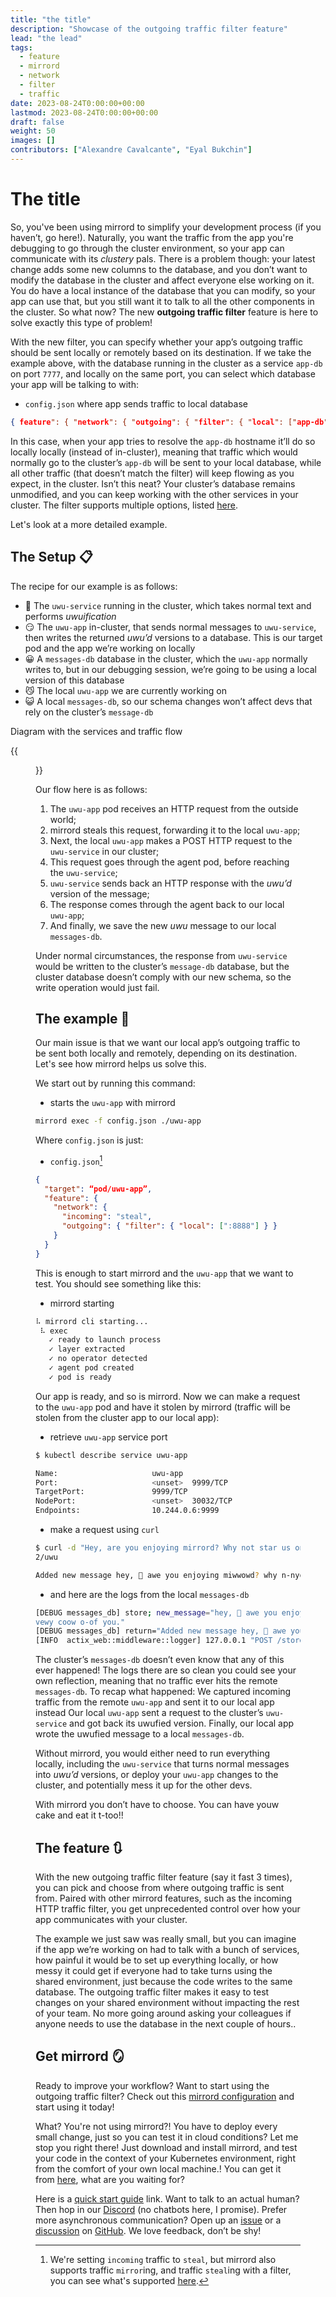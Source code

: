 ```yaml
---
title: "the title"
description: "Showcase of the outgoing traffic filter feature"
lead: "the lead"
tags:
  - feature
  - mirrord
  - network
  - filter
  - traffic
date: 2023-08-24T0:00:00+00:00
lastmod: 2023-08-24T0:00:00+00:00
draft: false
weight: 50
images: []
contributors: ["Alexandre Cavalcante", "Eyal Bukchin"]
---
```


# The title

So, you've been using mirrord to simplify your development process (if you haven’t, go here!). Naturally, you want the traffic from the app you're debugging to go through the cluster environment, so your app can communicate with its _clustery_ pals. There is a problem though: your latest change adds some new columns to the database, and you don’t want to modify the database in the cluster and affect everyone else working on it. You do have a local instance of the database that you can modify, so your app can use that, but you still want it to talk to all the other components in the cluster.  So what now? The new **outgoing traffic filter** feature is here to solve exactly this type of problem!

With the new filter, you can specify whether your app’s outgoing traffic should be sent locally or remotely based on its destination. If we take the example above, with the database running in the cluster as a service `app-db` on port `7777`, and locally on the same port, you can select which database your app will be talking to with:

- `config.json` where app sends traffic to local database

```json
{ feature": { "network": { "outgoing": { "filter": { "local": ["app-db"] } } } } }
```

In this case, when your app tries to resolve the `app-db` hostname it’ll do so locally locally (instead of in-cluster), meaning that traffic which would normally go to the cluster’s `app-db` will be sent to your local database, while all other traffic (that doesn’t match the filter) will keep flowing as you expect, in the cluster. Isn’t this neat? Your cluster’s database remains unmodified, and you can keep working with the other services in your cluster. The filter supports multiple options, listed [here](https://mirrord.dev/docs/overview/configuration/#feature.network.outgoing.filter). 

Let's look at a more detailed example.

## The Setup 📋

The recipe for our example is as follows:

- 🥺 The `uwu-service` running in the cluster, which takes normal text and performs _uwuification_
- 😏 The `uwu-app` in-cluster, that sends normal messages to `uwu-service`, then writes the returned _uwu’d_ versions to a database. This is our target pod and the app we’re working on locally
- 😀 A `messages-db` database in the cluster, which the `uwu-app` normally writes to, but in our debugging session, we’re going to be using a local version of this database
- 😼 The local `uwu-app` we are currently working on
- 😺 A local `messages-db`, so our schema changes won’t affect devs that rely on the cluster’s `message-db`

Diagram with the services and traffic flow

{{<figure src="outgoing-traffic-filter.jpg" alt="Outgoing traffic filter diagram" height="100%" width="100%">}}

Our flow here is as follows: 

1. The `uwu-app` pod receives an HTTP request from the outside world;
2. mirrord steals this request, forwarding it to the local `uwu-app`;
3. Next, the local `uwu-app` makes a POST HTTP request to the `uwu-service` in our cluster;
4. This request goes through the agent pod, before reaching the `uwu-service`;
5. `uwu-service` sends back an HTTP response with the _uwu’d_ version of the message;
6. The response comes through the agent back to our local `uwu-app`;
7. And finally, we save the new _uwu_ message to our local `messages-db`.

Under normal circumstances, the response from `uwu-service` would be written to the cluster’s `message-db` database, but the cluster database doesn’t comply with our new schema, so the write operation would just fail.

## The example 💾

Our main issue is that we want our local app’s outgoing traffic to be sent both locally and remotely, depending on its destination. Let's see how mirrord helps us solve this.

We start out by running this command:

- starts the `uwu-app` with mirrord

```sh
mirrord exec -f config.json ./uwu-app
```

Where `config.json` is just:

- `config.json`[^1]

```json
{
  "target": “pod/uwu-app”,
  "feature": { 
    "network": { 
      "incoming": "steal", 
      "outgoing": { "filter": { "local": [":8888"] } }
    }
  }
}
```

[^1]: We're setting `incoming` traffic to `steal`, but mirrord also supports traffic `mirror`ing, and traffic `steal`ing with a filter, you can see what's supported [here](https://mirrord.dev/docs/overview/configuration/#feature-network-incoming).

This is enough to start mirrord and the `uwu-app` that we want to test. You should see something like this:

- mirrord starting

```sh
⠧ mirrord cli starting...
 ⠧ exec
   ✓ ready to launch process
   ✓ layer extracted
   ✓ no operator detected
   ✓ agent pod created
   ✓ pod is ready
```

Our app is ready, and so is mirrord. Now we can make a request to the `uwu-app` pod and have it stolen by mirrord (traffic will be stolen from the cluster app to our local app):

- retrieve `uwu-app` service port

```sh
$ kubectl describe service uwu-app

Name:                     uwu-app
Port:                     <unset>  9999/TCP
TargetPort:               9999/TCP
NodePort:                 <unset>  30032/TCP
Endpoints:                10.244.0.6:9999
```

- make a request using `curl`

```sh
$ curl -d "Hey, are you enjoying mirrord? Why not star us on github? It would be very cool of you." -X POST  http://192.168.49.2:3003
2/uwu

Added new message hey, 🥺 awe you enjoying miwwowd? why n-nyot staw us on g-github? it wouwd b-be vewy coow o-of you. with id 0
```

- and here are the logs from the local `messages-db`

```sh
[DEBUG messages_db] store; new_message="hey, 🥺 awe you enjoying miwwowd? why n-nyot staw us on g-github? it wouwd b-be
vewy coow o-of you."
[DEBUG messages_db] return="Added new message hey, 🥺 awe you enjoying miwwowd? why n-nyot staw us on g-github? it wouwd b-be vewy coow o-of you. with id 0"
[INFO  actix_web::middleware::logger] 127.0.0.1 "POST /store/0 HTTP/1.1" 200 129 "-" "-" 0.000243
```

The cluster’s `messages-db` doesn’t even know that any of this ever happened! The logs there are so clean you could see your own reflection, meaning that no traffic ever hits the remote `messages-db`. 
To recap what happened: 
We captured incoming traffic from the remote `uwu-app` and sent it to our local app instead 
Our local `uwu-app` sent a request to the cluster’s `uwu-service` and got back its uwufied version. 
Finally, our local app wrote the uwufied message to a local `messages-db`. 

Without mirrord, you would either need to run everything locally, including the `uwu-service` that turns normal messages into _uwu’d_ versions, or deploy your `uwu-app` changes to the cluster, and potentially mess it up for the other devs.

With mirrord you don’t have to choose. You can have youw cake and eat it t-too!!

## The feature 🔃

With the new outgoing traffic filter feature (say it fast 3 times), you can pick and choose from where outgoing traffic is sent from. Paired with other mirrord features, such as the incoming HTTP traffic filter, you get unprecedented control over how your app communicates with your cluster.

The example we just saw was really small, but you can imagine if the app we’re working on had to talk with a bunch of services, how painful it would be to set up everything locally, or how messy it could get if everyone had to take turns using the shared environment, just because the code writes to the same database. The outgoing traffic filter makes it easy to test changes on your shared environment without impacting the rest of your team. No more going around asking your colleagues if anyone needs to use the database in the next couple of hours..

## Get mirrord 🪞

Ready to improve your workflow? Want to start using the outgoing traffic filter? Check out this [mirrord configuration](https://mirrord.dev/docs/overview/configuration/#feature-network-outgoing) and start using it today!

What? You're not using mirrord?! You have to deploy every small change, just so you can test it in cloud conditions? Let me stop you right there! Just download and install mirrord, and test your code in the context of your Kubernetes environment, right from the comfort of your own local machine.! You can get it from [here](https://mirrord.dev/), what are you waiting for?

Here is a [quick start guide](https://mirrord.dev/docs/overview/quick-start/) link. Want to talk to an actual human? Then hop in our [Discord](https://discord.gg/metalbear) (no chatbots here, I promise). Prefer more asynchronous communication? Open up an [issue](https://github.com/metalbear-co/mirrord/issues/new/choose) or a [discussion](https://github.com/metalbear-co/mirrord/discussions/new/choose) on [GitHub](https://github.com/metalbear-co/mirrord). We love feedback, don’t be shy!
